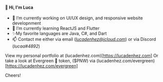 #### 👋 Hi, I'm Luca 
- 🦊 I’m currently working on UI/UX design, and responsive website developnment
- 🥒 I’m currently learning ReactJS and Flutter
- ✨My favorite languages are Java, C#, and Dart
- 📫 Contact me either via email (*lucadenhez@icloud.com*) or via Discord (*lucaa#4892*)

View my personal portfolio at (lucadenhez.com)[https://lucadenhez.com]
Or take a look at Evergreen 🌲 token, ($PNW) via (lucadenhez.com/evergreen)[https://lucadenhez.com/evergreen]

Cheers!

<!--**lucadenhez/lucadenhez** is a ✨ _special_ ✨ repository because its `README.md` (this file) appears on your GitHub profile.-->
